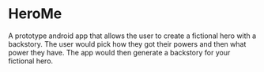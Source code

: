 # HeroMe

A prototype android app that allows the user to create a fictional hero with a backstory. The user would pick how they got their powers and then 
what power they have. The app would then generate a backstory for your fictional hero.
